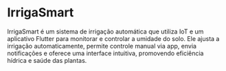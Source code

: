 # IrrigaSmart
IrrigaSmart é um sistema de irrigação automática que utiliza IoT e um aplicativo Flutter para monitorar e controlar a umidade do solo. Ele ajusta a irrigação automaticamente, permite controle manual via app, envia notificações e oferece uma interface intuitiva, promovendo eficiência hídrica e saúde das plantas.
